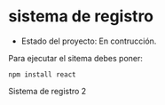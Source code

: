 <h1> sistema de registro</h1>

- Estado del proyecto: En contrucción.
  
Para ejecutar el sitema debes poner:

```npm install react```

Sistema de registro 2
